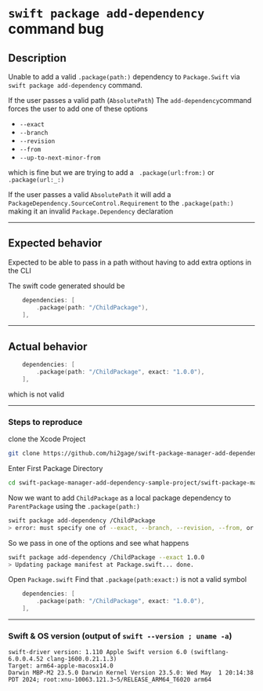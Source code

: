 
# `swift package add-dependency` command bug


## Description

Unable to add a valid `.package(path:)` dependency to `Package.Swift` via `swift package add-dependency` command.

If the user passes a valid path (`AbsolutePath`)
The `add-dependency`command forces the user to add one of these options
- `--exact`
- `--branch`
- `--revision`
- `--from`
- `--up-to-next-minor-from`

which is fine but we are trying to add a ` .package(url:from:)` or ` .package(url:_:)`

If the user passes a valid `AbsolutePath` it will add a `PackageDependency.SourceControl.Requirement` to the `.package(path:)` making it an invalid `Package.Dependency` declaration

---

## Expected behavior

Expected to be able to pass in a path without having to add extra options in the CLI

The swift code generated should be
```swift
    dependencies: [
        .package(path: "/ChildPackage"),
    ],
```
---

## Actual behavior




```swift
    dependencies: [
        .package(path: "/ChildPackage", exact: "1.0.0"),
    ],
```

which is not valid

---

### Steps to reproduce

clone the Xcode Project
```bash
git clone https://github.com/hi2gage/swift-package-manager-add-dependency-sample-project.git
```

Enter First Package Directory
```bash
cd swift-package-manager-add-dependency-sample-project/swift-package-manager-add-dependency-sample-project/LocalPackages/ParentPackage/
```


Now we want to add `ChildPackage` as a local package dependency to `ParentPackage` using the `.package(path:)` 
```bash
swift package add-dependency /ChildPackage
> error: must specify one of --exact, --branch, --revision, --from, or --up-to-next-minor-from
```

So we pass in one of the options and see what happens
```bash
swift package add-dependency /ChildPackage --exact 1.0.0
> Updating package manifest at Package.swift... done.
```

Open `Package.swift`
Find that `.package(path:exact:)` is not a valid symbol

```swift
    dependencies: [
        .package(path: "/ChildPackage", exact: "1.0.0"),
    ],
```

---

### Swift & OS version (output of `swift --version ; uname -a`)
```
swift-driver version: 1.110 Apple Swift version 6.0 (swiftlang-6.0.0.4.52 clang-1600.0.21.1.3)
Target: arm64-apple-macosx14.0
Darwin MBP-M2 23.5.0 Darwin Kernel Version 23.5.0: Wed May  1 20:14:38 PDT 2024; root:xnu-10063.121.3~5/RELEASE_ARM64_T6020 arm64
```
